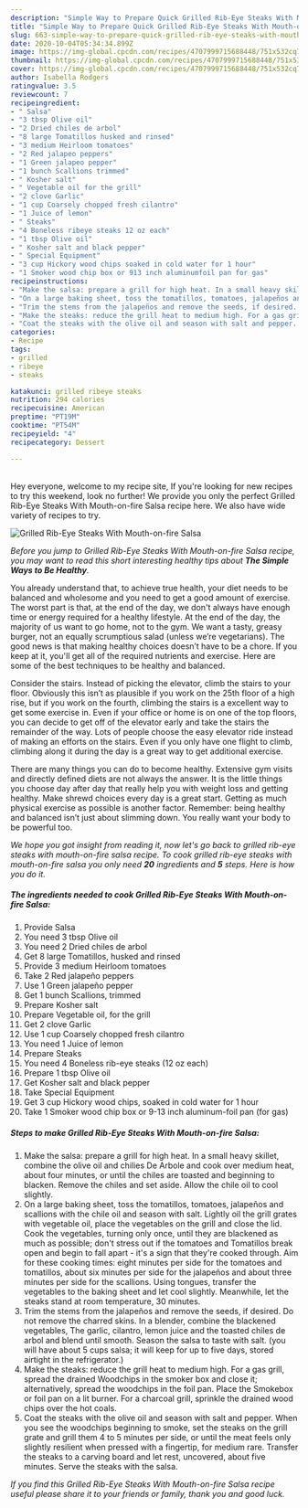 ```yaml
---
description: "Simple Way to Prepare Quick Grilled Rib-Eye Steaks With Mouth-on-fire Salsa"
title: "Simple Way to Prepare Quick Grilled Rib-Eye Steaks With Mouth-on-fire Salsa"
slug: 663-simple-way-to-prepare-quick-grilled-rib-eye-steaks-with-mouth-on-fire-salsa
date: 2020-10-04T05:34:34.899Z
image: https://img-global.cpcdn.com/recipes/4707999715688448/751x532cq70/grilled-rib-eye-steaks-with-mouth-on-fire-salsa-recipe-main-photo.jpg
thumbnail: https://img-global.cpcdn.com/recipes/4707999715688448/751x532cq70/grilled-rib-eye-steaks-with-mouth-on-fire-salsa-recipe-main-photo.jpg
cover: https://img-global.cpcdn.com/recipes/4707999715688448/751x532cq70/grilled-rib-eye-steaks-with-mouth-on-fire-salsa-recipe-main-photo.jpg
author: Isabella Rodgers
ratingvalue: 3.5
reviewcount: 7
recipeingredient:
- " Salsa"
- "3 tbsp Olive oil"
- "2 Dried chiles de arbol"
- "8 large Tomatillos husked and rinsed"
- "3 medium Heirloom tomatoes"
- "2 Red jalapeo peppers"
- "1 Green jalapeo pepper"
- "1 bunch Scallions trimmed"
- " Kosher salt"
- " Vegetable oil for the grill"
- "2 clove Garlic"
- "1 cup Coarsely chopped fresh cilantro"
- "1 Juice of lemon"
- " Steaks"
- "4 Boneless ribeye steaks 12 oz each"
- "1 tbsp Olive oil"
- " Kosher salt and black pepper"
- " Special Equipment"
- "3 cup Hickory wood chips soaked in cold water for 1 hour"
- "1 Smoker wood chip box or 913 inch aluminumfoil pan for gas"
recipeinstructions:
- "Make the salsa: prepare a grill for high heat. In a small heavy skillet, combine the olive oil and chilies De Arbole and cook over medium heat, about four minutes, or until the chiles are toasted and beginning to blacken. Remove the chiles and set aside. Allow the chile oil to cool slightly."
- "On a large baking sheet, toss the tomatillos, tomatoes, jalapeños and scallions with the chile oil and season with salt. Lightly oil the grill grates with vegetable oil, place the vegetables on the grill and close the lid. Cook the vegetables, turning only once, until they are blackened as much as possible; don&#39;t stress out if the tomatoes and Tomatillos break open and begin to fall apart - it&#39;s a sign that they&#39;re cooked through. Aim for these cooking times: eight minutes per side for the tomatoes and tomatillos, about six minutes per side for the jalapeños and about three minutes per side for the scallions. Using tongues, transfer the vegetables to the baking sheet and let cool slightly. Meanwhile, let the steaks stand at room temperature, 30 minutes."
- "Trim the stems from the jalapeños and remove the seeds, if desired. Do not remove the charred skins. In a blender, combine the blackened vegetables, The garlic, cilantro, lemon juice and the toasted chiles de arbol and blend until smooth. Season the salsa to taste with salt. (you will have about 5 cups salsa; it will keep for up to five days, stored airtight in the refrigerator.)"
- "Make the steaks: reduce the grill heat to medium high. For a gas grill, spread the drained Woodchips in the smoker box and close it; alternatively, spread the woodchips in the foil pan. Place the Smokebox or foil pan on a lit burner. For a charcoal grill, sprinkle the drained wood chips over the hot coals."
- "Coat the steaks with the olive oil and season with salt and pepper. When you see the woodchips beginning to smoke, set the steaks on the grill grate and grill them 4 to 5 minutes per side, or until the meat feels only slightly resilient when pressed with a fingertip, for medium rare. Transfer the steaks to a carving board and let rest, uncovered, about five minutes. Serve the steaks with the salsa."
categories:
- Recipe
tags:
- grilled
- ribeye
- steaks

katakunci: grilled ribeye steaks 
nutrition: 294 calories
recipecuisine: American
preptime: "PT19M"
cooktime: "PT54M"
recipeyield: "4"
recipecategory: Dessert

---
```

<br>
Hey everyone, welcome to my recipe site, If you're looking for new recipes to try this weekend, look no further! We provide you only the perfect Grilled Rib-Eye Steaks With Mouth-on-fire Salsa recipe here. We also have wide variety of recipes to try.
<br>


![Grilled Rib-Eye Steaks With Mouth-on-fire Salsa](https://img-global.cpcdn.com/recipes/4707999715688448/751x532cq70/grilled-rib-eye-steaks-with-mouth-on-fire-salsa-recipe-main-photo.jpg)

<i>Before you jump to Grilled Rib-Eye Steaks With Mouth-on-fire Salsa recipe, you may want to read this short interesting healthy tips about <strong>The Simple Ways to Be Healthy</strong>.</i>

You already understand that, to achieve true health, your diet needs to be balanced and wholesome and you need to get a good amount of exercise. The worst part is that, at the end of the day, we don't always have enough time or energy required for a healthy lifestyle. At the end of the day, the majority of us want to go home, not to the gym. We want a tasty, greasy burger, not an equally scrumptious salad (unless we’re vegetarians). The good news is that making healthy choices doesn’t have to be a chore. If you keep at it, you'll get all of the required nutrients and exercise. Here are some of the best techniques to be healthy and balanced.

Consider the stairs. Instead of picking the elevator, climb the stairs to your floor. Obviously this isn’t as plausible if you work on the 25th floor of a high rise, but if you work on the fourth, climbing the stairs is a excellent way to get some exercise in. Even if your office or home is on one of the top floors, you can decide to get off of the elevator early and take the stairs the remainder of the way. Lots of people choose the easy elevator ride instead of making an efforts on the stairs. Even if you only have one flight to climb, climbing along it during the day is a great way to get additional exercise. 

There are many things you can do to become healthy. Extensive gym visits and directly defined diets are not always the answer. It is the little things you choose day after day that really help you with weight loss and getting healthy. Make shrewd choices every day is a great start. Getting as much physical exercise as possible is another factor. Remember: being healthy and balanced isn’t just about slimming down. You really want your body to be powerful too. 


<i>We hope you got insight from reading it, now let's go back to grilled rib-eye steaks with mouth-on-fire salsa recipe. To cook grilled rib-eye steaks with mouth-on-fire salsa you only need <strong>20</strong> ingredients and <strong>5</strong> steps. Here is how you do it.
</i>

##### The ingredients needed to cook Grilled Rib-Eye Steaks With Mouth-on-fire Salsa:

1. Provide  Salsa
1. You need 3 tbsp Olive oil
1. You need 2 Dried chiles de arbol
1. Get 8 large Tomatillos, husked and rinsed
1. Provide 3 medium Heirloom tomatoes
1. Take 2 Red jalapeño peppers
1. Use 1 Green jalapeño pepper
1. Get 1 bunch Scallions, trimmed
1. Prepare  Kosher salt
1. Prepare  Vegetable oil, for the grill
1. Get 2 clove Garlic
1. Use 1 cup Coarsely chopped fresh cilantro
1. You need 1 Juice of lemon
1. Prepare  Steaks
1. You need 4 Boneless rib-eye steaks (12 oz each)
1. Prepare 1 tbsp Olive oil
1. Get  Kosher salt and black pepper
1. Take  Special Equipment
1. Get 3 cup Hickory wood chips, soaked in cold water for 1 hour
1. Take 1 Smoker wood chip box or 9-13 inch aluminum-foil pan (for gas)


##### Steps to make Grilled Rib-Eye Steaks With Mouth-on-fire Salsa:

1. Make the salsa: prepare a grill for high heat. In a small heavy skillet, combine the olive oil and chilies De Arbole and cook over medium heat, about four minutes, or until the chiles are toasted and beginning to blacken. Remove the chiles and set aside. Allow the chile oil to cool slightly.
1. On a large baking sheet, toss the tomatillos, tomatoes, jalapeños and scallions with the chile oil and season with salt. Lightly oil the grill grates with vegetable oil, place the vegetables on the grill and close the lid. Cook the vegetables, turning only once, until they are blackened as much as possible; don&#39;t stress out if the tomatoes and Tomatillos break open and begin to fall apart - it&#39;s a sign that they&#39;re cooked through. Aim for these cooking times: eight minutes per side for the tomatoes and tomatillos, about six minutes per side for the jalapeños and about three minutes per side for the scallions. Using tongues, transfer the vegetables to the baking sheet and let cool slightly. Meanwhile, let the steaks stand at room temperature, 30 minutes.
1. Trim the stems from the jalapeños and remove the seeds, if desired. Do not remove the charred skins. In a blender, combine the blackened vegetables, The garlic, cilantro, lemon juice and the toasted chiles de arbol and blend until smooth. Season the salsa to taste with salt. (you will have about 5 cups salsa; it will keep for up to five days, stored airtight in the refrigerator.)
1. Make the steaks: reduce the grill heat to medium high. For a gas grill, spread the drained Woodchips in the smoker box and close it; alternatively, spread the woodchips in the foil pan. Place the Smokebox or foil pan on a lit burner. For a charcoal grill, sprinkle the drained wood chips over the hot coals.
1. Coat the steaks with the olive oil and season with salt and pepper. When you see the woodchips beginning to smoke, set the steaks on the grill grate and grill them 4 to 5 minutes per side, or until the meat feels only slightly resilient when pressed with a fingertip, for medium rare. Transfer the steaks to a carving board and let rest, uncovered, about five minutes. Serve the steaks with the salsa.


<i>If you find this Grilled Rib-Eye Steaks With Mouth-on-fire Salsa recipe useful please share it to your friends or family, thank you and good luck.</i>
